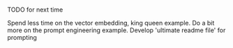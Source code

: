 # 

TODO for next time

Spend less time on the vector embedding, king queen example. Do a bit more on the prompt engineering example.
Develop 'ultimate readme file' for prompting 